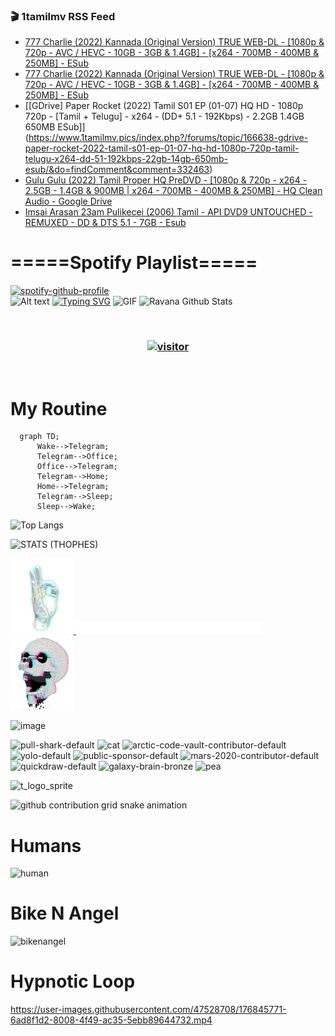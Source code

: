 ### 🎬 1tamilmv RSS Feed

<!-- BLOG-POST-LIST:START -->
- [777 Charlie &lpar;2022&rpar; Kannada &lpar;Original Version&rpar; TRUE WEB-DL - [1080p &amp; 720p - AVC / HEVC - 10GB - 3GB &amp; 1.4GB] - [x264 - 700MB - 400MB &amp; 250MB] - ESub](https://www.1tamilmv.pics/index.php?/forums/topic/166392-777-charlie-2022-kannada-original-version-true-web-dl-1080p-720p-avc-hevc-10gb-3gb-14gb-x264-700mb-400mb-250mb-esub/&do=findComment&comment=332465)
- [777 Charlie &lpar;2022&rpar; Kannada &lpar;Original Version&rpar; TRUE WEB-DL - [1080p &amp; 720p - AVC / HEVC - 10GB - 3GB &amp; 1.4GB] - [x264 - 700MB - 400MB &amp; 250MB] - ESub](https://www.1tamilmv.pics/index.php?/forums/topic/166392-777-charlie-2022-kannada-original-version-true-web-dl-1080p-720p-avc-hevc-10gb-3gb-14gb-x264-700mb-400mb-250mb-esub/&do=findComment&comment=332464)
- [[GDrive] Paper Rocket &lpar;2022&rpar; Tamil S01 EP &lpar;01-07&rpar; HQ HD - 1080p 720p - [Tamil + Telugu] - x264 - &lpar;DD+ 5.1 - 192Kbps&rpar; - 2.2GB  1.4GB 650MB ESub]](https://www.1tamilmv.pics/index.php?/forums/topic/166638-gdrive-paper-rocket-2022-tamil-s01-ep-01-07-hq-hd-1080p-720p-tamil-telugu-x264-dd-51-192kbps-22gb-14gb-650mb-esub/&do=findComment&comment=332463)
- [Gulu Gulu &lpar;2022&rpar; Tamil Proper HQ PreDVD - [1080p &amp; 720p - x264 - 2.5GB - 1.4GB &amp; 900MB | x264 - 700MB - 400MB &amp; 250MB] - HQ Clean Audio - Google Drive](https://www.1tamilmv.pics/index.php?/forums/topic/166637-gulu-gulu-2022-tamil-proper-hq-predvd-1080p-720p-x264-25gb-14gb-900mb-x264-700mb-400mb-250mb-hq-clean-audio-google-drive/&do=findComment&comment=332462)
- [Imsai Arasan 23am Pulikecei &lpar;2006&rpar; Tamil - API DVD9 UNTOUCHED - REMUXED - DD &amp; DTS 5.1 - 7GB - Esub](https://www.1tamilmv.pics/index.php?/forums/topic/166636-imsai-arasan-23am-pulikecei-2006-tamil-api-dvd9-untouched-remuxed-dd-dts-51-7gb-esub/&do=findComment&comment=332461)
<!-- BLOG-POST-LIST:END -->

# =====Spotify Playlist=====
[![spotify-github-profile](https://spotify-github-profile.vercel.app/api/view?uid=31rfzgmuvvewegdlxvlev4ynz4vu&cover_image=true&theme=default&bar_color=53b14f&bar_color_cover=true)](https://ravana69.github.io/rss)
</br>
![Alt text](https://spotify-recently-played-readme.vercel.app/api?user=31rfzgmuvvewegdlxvlev4ynz4vu)
[![Typing SVG](https://readme-typing-svg.herokuapp.com?color=%2336BCF7&center=true&vCenter=true&multiline=true&height=81&lines=I+AM+RAVANA;CONTACT+ME+ON+TELEGRAM%3A+%40R4V4N4)](https://git.io/typing-svg)
<img align="centre" height="400px" width="490px" alt="GIF" src="https://github.com/ravana69/ravana69/blob/master/rvm.gif" />
![Ravana Github Stats](https://github-readme-stats.vercel.app/api?username=ravana69&&show_icons=true&theme=radical)

<br />
<h3 align="center"> <a href="https://t.me/r4v4n4"><img src="https://profile-counter.glitch.me/ravana69/count.svg" alt="visitor" width="600"></a> </h3>
</br>

<H1>My Routine</H1>

```mermaid
  graph TD;
      Wake-->Telegram;
      Telegram-->Office;
      Office-->Telegram;
      Telegram-->Home;
      Home-->Telegram;
      Telegram-->Sleep;
      Sleep-->Wake;
```
![Top Langs](https://github-readme-stats.vercel.app/api/top-langs/?username=ravana69&&show_icons=true&theme=radical)

![STATS (THOPHES)](https://github-profile-trophy.vercel.app/?username=ravana69&theme=gruvbox&margin-w=10&margin-h=15&column=8)
<br />
<p align="left">
    <a href="#">
        <img width="20%" src="./assets/images/hand.gif" alt="" />
    </a>
    <a href="#">
        <img width="59%" src="./assets/images/spacer.png" alt="" >
    </a>
    <a href="#">
        <img width="20%" src="./assets/images/skull.gif" alt="" />
    </a>
</p>


![image](https://user-images.githubusercontent.com/47528708/175298537-0623dc00-7b1a-4ec1-b5b1-71768763a234.png)

<img width="148" alt="pull-shark-default" src="https://user-images.githubusercontent.com/47528708/176419715-70981865-4dc6-489a-8a1a-06842db67b15.gif"> <img width="148" alt="cat" src="https://user-images.githubusercontent.com/47528708/179149594-60701d0e-e626-415f-9958-80736351eadd.gif"> <img width="148" alt="arctic-code-vault-contributor-default" src="https://user-images.githubusercontent.com/47528708/175267501-e1fbbb8f-c2b2-4882-b865-2ac4debef26c.png"> <img width="148" alt="yolo-default" src="https://user-images.githubusercontent.com/47528708/175267654-281a1880-1129-4b7b-bf2f-de5dd2bc5afa.png"> <img width="148" alt="public-sponsor-default" src="https://user-images.githubusercontent.com/47528708/175268448-2e78cc75-fb25-4d76-bd22-7df520446b45.png"> <img width="148" alt="mars-2020-contributor-default" src="https://user-images.githubusercontent.com/47528708/175268475-de6d987a-3be9-4353-86a5-23b422559355.png"> <img width="148" alt="quickdraw-default" src="https://user-images.githubusercontent.com/47528708/179148665-33e7c2c8-5d95-413e-8b25-6862820a5fe7.png"> <img width="148" alt="galaxy-brain-bronze" src="https://user-images.githubusercontent.com/47528708/176419717-e2fdca8b-0fdc-47dd-9511-a7ff52178a33.gif"> <img width="148" alt="pea" src="https://user-images.githubusercontent.com/47528708/179149608-800ce6e1-7d24-4bfe-8e84-5628e6d5497d.gif">

![t_logo_sprite](https://user-images.githubusercontent.com/47528708/175293007-21ff1792-1fca-4be3-bcae-12fdc3aa414f.svg)

![github contribution grid snake animation](https://raw.githubusercontent.com/ravana69/ravana69/output/github-contribution-grid-snake-dark.svg#gh-dark-mode-only)

# Humans
<img width="170" alt="human" src="https://user-images.githubusercontent.com/47528708/176413829-c142d478-1c96-4c3c-a2a4-2dd35374c335.gif">

# Bike N Angel
<img width="170" alt="bikenangel" src="https://user-images.githubusercontent.com/47528708/176616968-3a44f91e-8016-477c-9bb5-c4689a1adbee.gif">

# Hypnotic Loop

https://user-images.githubusercontent.com/47528708/176845771-6ad8f1d2-8008-4f49-ac35-5ebb89644732.mp4

